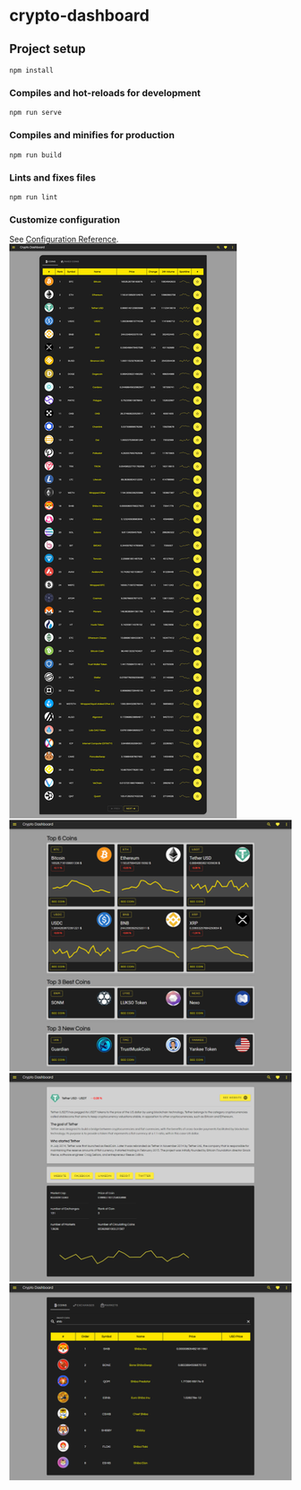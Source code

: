 # crypto-dashboard

## Project setup
```
npm install
```

### Compiles and hot-reloads for development
```
npm run serve
```

### Compiles and minifies for production
```
npm run build
```

### Lints and fixes files
```
npm run lint
```

### Customize configuration
See [Configuration Reference](https://cli.vuejs.org/config/).
![This is an image](https://github.com/saeedzahedii/vue-vuetify-crypto/blob/main/crypto-dashboard/src/assets/screencapture-localhost-8080-coins-2023-01-01-09_44_03.png)
![This is an image](https://github.com/saeedzahedii/vue-vuetify-crypto/blob/main/crypto-dashboard/src/assets/screencapture-localhost-8080-2023-01-01-09_44_29.png)
![This is an image](https://github.com/saeedzahedii/vue-vuetify-crypto/blob/main/crypto-dashboard/src/assets/screencapture-localhost-8080-coins-HIVsRcGKkPFtW-2023-01-01-09_43_42.png)
![This is an image](https://github.com/saeedzahedii/vue-vuetify-crypto/blob/main/crypto-dashboard/src/assets/screencapture-localhost-8080-search-2023-01-01-09_44_53.png)

